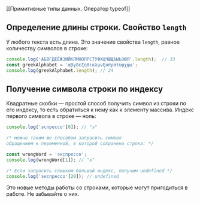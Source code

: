 [[Примитивные типы данных. Оператор typeof]]

## Определение длины строки. Свойство `length`

У любого текста есть длина. Это значение свойства `length`, равное количеству символов в строке:
```js
console.log('АБВГДЕЁЖЗИЙКЛМНОПРСТУФХЦЧШЩЪЫЬЭЮЯ'.length);  // 33
const greekAlphabet = 'αβγδεζηθικλμνξοπρστυφχψω';
console.log(greekAlphabet.length); // 24
```


## Получение символа строки по индексу

Квадратные скобки — простой способ получить символ из строки по его индексу, то есть обратиться к нему как к элементу массива. Индекс первого символа в строке — ноль:

```js
console.log('эспрессо'[0]); // "э"

/* можно таким же способом запросить символ
обращением к переменной, в которой сохранена строка: */

const wrongWord = 'экспрессо';
console.log(wrongWord[1]); // "к"

/* Если запросить слишком большой индекс, получим undefined */
console.log('экспрессо'[20]); // undefined
```
Это новые методы работы со строками, которые могут пригодиться в работе. Не забывайте о них.